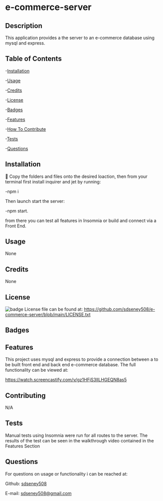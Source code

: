 # e-commerce-server


## Description
 This application provides a the server to an e-commerce database using mysql and express.

 ## Table of Contents
 -[Installation](#installation)

 -[Usage](#usage)

 -[Credits](#credits)

 -[License](#license)

 -[Badges](#badges)

 -[Features](#features)

 -[How To Contribute](#contributing)

 -[Tests](#tests)

 -[Questions](#questions)
 ## Installation
 💾 Copy the folders and files onto the desired loaction, then from your terminal first install inquirer and jet by running: 
 
 -npm i

 Then launch start the server:

 -npm start.

from there you can test all features in Insomnia or build and connect via a Front End.

 ## Usage
 None
 ## Credits
 None
 ## License

 ![badge](https://img.shields.io/badge/license-MIT-blue)
 License file can be found at: https://github.com/sdseney508/e-commerce-server/blob/main/LICENSE.txt
 ## Badges

 ## Features

 This project uses mysql and express to provide a connection between a to be built front end and back end e-commerce database.  The full functionality can be viewed at:
 
 https://watch.screencastify.com/v/gz1HFjS3lILHGEQN8as5
 
 ## Contributing 
 N/A
 ## Tests
Manual tests using Insomnia were run for all routes to the server.  The results of the test can be seen in the walkthrough video contained in the Features Section

 ## Questions
For questions on usage or functionality i can be reached at:

Github: [sdseney508](https://github.com/sdseney508)

E-mail: sdseney508@gmail.com
    

